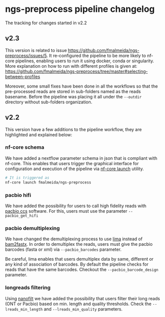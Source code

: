 # ngs-preprocess pipeline changelog

The tracking for changes started in v2.2

## v2.3

This version is related to issue https://github.com/fmalmeida/ngs-preprocess/issues/5. It re-configured the pipeline to be more likely to nf-core pipelines, enabling users to run it using docker, conda or singularity. More explanation on how to run with different profiles is given at: https://github.com/fmalmeida/ngs-preprocess/tree/master#selecting-between-profiles

Moreover, some small fixes have been done in all the workflows so that the pre-processed reads are stored in sub-folders named as the reads basename. Before the pipeline was placing it all under the `--outdir` directory without sub-folders organization.

## v2.2

This version have a few additions to the pipeline workflow, they are highlighted and explained below:

### nf-core schema

We have added a nextflow parameter schema in json that is compliant with nf-core. This enables that users trigger the graphical interface for configuration and execution of the pipeline via [nf-core launch](https://nf-co.re/launch) utility.

```bash
# It is triggered as
nf-core launch fmalmeida/ngs-preprocess
```

### pacbio hifi

We have added the possibility for users to call high fidelity reads with [pacbio ccs](https://ccs.how/) software. For this, users must use the parameter `--pacbio_get_hifi`

### pacbio demultiplexing

We have changed the demultiplexing process to use [lima](https://github.com/PacificBiosciences/barcoding) instead of [bam2fastx](https://github.com/PacificBiosciences/bam2fastx). In order to demultiplex the reads, users must give the pacbio barcodes (fasta or xml) via `--pacbio_barcodes` parameter.

Be careful, lima enables that users demultiplex data by same, different or any kind of association of barcodes. By default the pipeline checks for reads that have the same barcodes. Checkout the `--pacbio_barcode_design` parameter.

### longreads filtering

Using [nanofilt](https://github.com/wdecoster/nanofilt) we have added the possibility that users filter their long reads (ONT or Pacbio) based on min. length and quality thresholds. Check the `--lreads_min_length` and `--lreads_min_quality` parameters.
